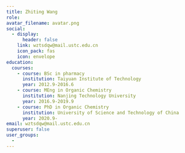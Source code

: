 ```yaml
---
title: Zhiting Wang
role: 
avatar_filename: avatar.png
social: 
  - display:
      header: false
    link: wztsdqw@mail.ustc.edu.cn
    icon_pack: fas
    icon: envelope
education:
  courses:
    - course: BSc in pharmacy
      institution: Taiyuan Institute of Technology
      year: 2012.9-2016.6
    - course: MEng in Organic Chemistry
      institution: Nanjing Technology University
      year: 2016.9-2019.9
    - course: PhD in Organic Chemistry
      institution: University of Science and Technology of China
      year: 2020.9-
email: wztsdqw@mail.ustc.edu.cn
superuser: false
user_groups:
  - 
---
```

